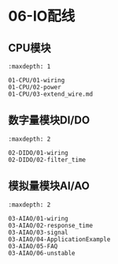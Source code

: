 # 06-IO配线

## CPU模块

```{toctree}
:maxdepth: 1

01-CPU/01-wiring
01-CPU/02-power
01-CPU/03-extend_wire.md

```


## 数字量模块DI/DO

```{toctree}
:maxdepth: 2

02-DIDO/01-wiring
02-DIDO/02-filter_time

```

## 模拟量模块AI/AO

```{toctree}
:maxdepth: 2

03-AIAO/01-wiring
03-AIAO/02-response_time
03-AIAO/03-signal
03-AIAO/04-ApplicationExample
03-AIAO/05-FAQ
03-AIAO/06-unstable

```